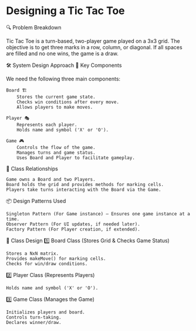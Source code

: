 # Designing a Tic Tac Toe

🔍 Problem Breakdown

Tic Tac Toe is a turn-based, two-player game played on a 3x3 grid. The objective is to get three marks in a row, column, or diagonal. If all spaces are filled and no one wins, the game is a draw.

🛠️ System Design Approach
🔑 Key Components

We need the following three main components:

    Board 🏗️
        Stores the current game state.
        Checks win conditions after every move.
        Allows players to make moves.

    Player 🎭
        Represents each player.
        Holds name and symbol ('X' or 'O').

    Game 🎮
        Controls the flow of the game.
        Manages turns and game status.
        Uses Board and Player to facilitate gameplay.

📌 Class Relationships

    Game owns a Board and two Players.
    Board holds the grid and provides methods for marking cells.
    Players take turns interacting with the Board via the Game.

📦 Design Patterns Used

    Singleton Pattern (For Game instance) – Ensures one game instance at a time.
    Observer Pattern (For UI updates, if needed later).
    Factory Pattern (For Player creation, if extended).

📌 Class Design
1️⃣ Board Class (Stores Grid & Checks Game Status)

    Stores a NxN matrix.
    Provides makeMove() for marking cells.
    Checks for win/draw conditions.

2️⃣ Player Class (Represents Players)

    Holds name and symbol ('X' or 'O').

3️⃣ Game Class (Manages the Game)

    Initializes players and board.
    Controls turn-taking.
    Declares winner/draw.
